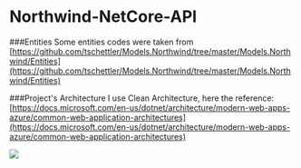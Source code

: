 # Northwind-NetCore-API

###Entities
Some entities codes were taken from [https://github.com/tschettler/Models.Northwind/tree/master/Models.Northwind/Entities](https://github.com/tschettler/Models.Northwind/tree/master/Models.Northwind/Entities)


###Project's Architecture
I use Clean Architecture, here the reference:
[https://docs.microsoft.com/en-us/dotnet/architecture/modern-web-apps-azure/common-web-application-architectures](https://docs.microsoft.com/en-us/dotnet/architecture/modern-web-apps-azure/common-web-application-architectures)

![](https://github.com/crcz10/Northwind-NetCore-API/blob/develop/clean-architecture.png)
